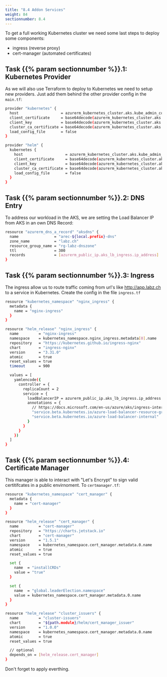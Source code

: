 ```yaml
---
title: "8.4 Addon Services"
weight: 84
sectionnumber: 8.4
---
```


To get a full working Kubernetes cluster we need some last steps to deploy some components:

* ingress (reverse proxy)
* cert-manager (automated certificates)


## Task {{% param sectionnumber %}}.1: Kubernetes Provider

As we will also use Terraform to deploy to Kubernetes we need to setup new providers. Just add them behind the other provider config in the `main.tf`:

```bash
provider "kubernetes" {
  host                   = azurerm_kubernetes_cluster.aks.kube_admin_config.0.host
  client_certificate     = base64decode(azurerm_kubernetes_cluster.aks.kube_admin_config.0.client_certificate)
  client_key             = base64decode(azurerm_kubernetes_cluster.aks.kube_admin_config.0.client_key)
  cluster_ca_certificate = base64decode(azurerm_kubernetes_cluster.aks.kube_admin_config.0.cluster_ca_certificate)
  load_config_file       = false
}

provider "helm" {
  kubernetes {
    host                   = azurerm_kubernetes_cluster.aks.kube_admin_config.0.host
    client_certificate     = base64decode(azurerm_kubernetes_cluster.aks.kube_admin_config.0.client_certificate)
    client_key             = base64decode(azurerm_kubernetes_cluster.aks.kube_admin_config.0.client_key)
    cluster_ca_certificate = base64decode(azurerm_kubernetes_cluster.aks.kube_admin_config.0.cluster_ca_certificate)
    load_config_file       = false
  }
}
```


## Task {{% param sectionnumber %}}.2: DNS Entry

To address our workload in the AKS, we are setting the Load Balancer IP from AKS in an own DNS Record:

```bash
resource "azurerm_dns_a_record" "aksdns" {
  name                = "arec-${local.prefix}-dns"
  zone_name           = "labz.ch"
  resource_group_name = "rg-labz-dnszone"
  ttl                 = 300 
  records             = [azurerm_public_ip.aks_lb_ingress.ip_address]
}
```

## Task {{% param sectionnumber %}}.3: Ingress

The ingress allow us to route traffic coming from url's like http://app.labz.ch to a service in Kubernetes. Create the config in the file `ingress.tf`

```bash
resource "kubernetes_namespace" "nginx_ingress" {
  metadata {
    name = "nginx-ingress"
  }
}

resource "helm_release" "nginx_ingress" {
  name         = "nginx-ingress"
  namespace    = kubernetes_namespace.nginx_ingress.metadata[0].name
  repository   = "https://kubernetes.github.io/ingress-nginx"
  chart        = "ingress-nginx"
  version      = "3.31.0"
  atomic       = true
  reset_values = true
  timeout      = 900

  values = [
    yamlencode({
      controller = {
        replicaCount = 2
        service = {
          loadBalancerIP = azurerm_public_ip.aks_lb_ingress.ip_address
          annotations = {
            // https://docs.microsoft.com/en-us/azure/aks/ingress-internal-ip
            "service.beta.kubernetes.io/azure-load-balancer-resource-group" = azurerm_public_ip.aks_lb_ingress.resource_group_name
            "service.beta.kubernetes.io/azure-load-balancer-internal"       = "false"
          }
        }
      }
    })
  ]
}
```


## Task {{% param sectionnumber %}}.4: Certificate Manager

This manager is able to interact with "Let's Encrypt" to sign valid certitifcates in a public envirnoment. To `certmanager.tf`:

```bash
resource "kubernetes_namespace" "cert_manager" {
  metadata {
    name = "cert-manager"
  }
}

resource "helm_release" "cert_manager" {
  name         = "cert-manager"
  repository   = "https://charts.jetstack.io"
  chart        = "cert-manager"
  version      = "1.5.1"
  namespace    = kubernetes_namespace.cert_manager.metadata.0.name
  atomic       = true
  reset_values = true

  set {
    name  = "installCRDs"
    value = "true"
  }

  set {
    name  = "global.leaderElection.namespace"
    value = kubernetes_namespace.cert_manager.metadata.0.name
  }
}

resource "helm_release" "cluster_issuers" {
  name         = "cluster-issuers"
  chart        = "${path.module}/helm/cert_manager_issuer"
  version      = "1.0.0"
  namespace    = kubernetes_namespace.cert_manager.metadata.0.name
  atomic       = true
  reset_values = true

  // optional
  depends_on = [helm_release.cert_manager]
}
```

Don't forget to apply everthing.

